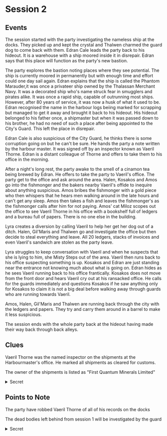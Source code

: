 # Session 2

## Events

The session started with the party investigating the nameless ship at the docks. They picked up and kept the crystal and Thalwen charmed the guard dog to come back with them. Edran Cale leads the party back to his hideout. It is a warehouse with a ship moored inside it in disrepair. Edran says that this place will function as the party's new bastion. 

The party explores the bastion noting places where they see potential. The ship is currently moored in permanently but with enough time and effort could one day sail again. Edran explains that the ship is called the Phantom Marauder,it was once a privateer ship owned by the Thalassan Merchant Navy. It was a decorated ship who's name struck fear in smugglers and pirates alike. It was once a rapid ship, capable of outrunning most ships. However, after 80 years of service, it was now a husk of what it used to be. Edran recognised the name in the harbour logs beiing marked for scrapping but managed to get it away and brought it back to his hideout. His hideout belonged to his father once, a shipmaster but when it was passed down to his brother, he had no need of such a place after being appointed to the City's Guard. This left the place in disrepair.

Edran Cale is also suspicious of the City Guard, he thinks there is some corruption going on but he can't be sure. He hands the party a note written by the harbour master. It was signed off by an inspector known as Vaeril Thorne. Edran is a distant colleague of Thorne and offers to take them to his office in the morning. 

After a night's long rest, the party awake to the smell of a cinamon tea being brewed by Edran. He offers to take the party to Vaeril's office. The party get to the office and ask around the area. Halen, Kosakos and Amos go into the fishmonger and the bakers nearby Vaeril's offide to inequire about anything suspicious. Amos bribes the fishmonger with a gold piece who then whispers that he hears men walking around in the late hours and can't get any sleep. Amos then takes a fish and leaves the fishmonger's as the fishmonger calls after him for not paying. Amos' cat Miloz scopes out the office to see Vaeril Thorne in his office with a bookshelf full of ledgers and a bureau full of papers. There is no one else in the building. 

Lyra creates a diversion by calling Vaeril to help her get her dog out of a ditch. Halen, Gil'Maris and Thalwen go and investigate the office but then decide to steal everything and leave. All 20 ledgers, stacks of invoices and even Vaeril's sandwich are stolen as the party leave.

Lyra struggles to keep conversation with Vaeril and when he suspects that she is lying to him, she Misty Steps out of the area. Vaeril then runs back to his office suspecting something is up. Kosakos and Edran are just standing near the entrance not knowing much about what is going on. Edran hides as he sees Vaeril running back to his office frantically. Kosakos does not move from the front door and hears Vaeril cry out at his ransacked office. He calls for the guards immediately and questions Kosakos if he saw anything only for Kosakos to claim it is not a big deal before walking away through guards who are running towards Vaeril.

Amos, Halen, Gil'Maris and Thalwen are running back through the city with the ledgers and papers. They try and carry them around in a barrel to make it less suspicious. 

The session ends with the whole party back at the hideout having made their way back through back alleys.

## Clues

Vaeril Thorne was the named inspector on the shipments at the Harbourmaster's office. He marked all shipments as cleared for customs.

The owner of the shipments is listed as "First Quantum Minerals Limited" 

<details data-secret="true"><summary>Secret</summary>

First Quantum Minerals Limited is a shell company operated by the Sildore Exchange. They own the mines in the Badlands where the crystals are mined. Ash & Ledger are also now involved thanks to Halen assassinating the Grand Chancellor of the Sildore Exchange. 

Several of the invoices will show money being paid to Vaeril from an unknown bank account listed as SX-47. This will refer to the Sildore Exchange who are paying him off Vaeril to turn a blind eye to the shipments.\

</details>



## Points to Note

The party have robbed Vaeril Thorne of all of his records on the docks

The dead bodies left behind from session 1 will be investigated by the guard

<details data-secret="true"><summary>Secret</summary>

Several members of the public would have seen Thalwen, Amos and Gil'Maris carrying stacks of ledgers away from Thorne's office.

Serpent & Ember were being used by the Sildore Exchange to move the crystals out of Porta Fortuna. Ash & Ledger supplied some of the workforce for the mines using the predatory contracts to force people to repay their loans with labour.

Lyra and Kosakos were both described to the guards by Vaeril as they were the only people he saw in the area. Kosakos, Halen and Amos were described by the baker and the fishmonger to the guards investigating the incident.

Vaeril himself is still just harbour master. He has just felt the financial pressures and caved to the bribes offered by the Sildore Exchange.

Guards will now be looking out for the party as they are suspects in the office ransacking. Also this news will spread to Serpent & Ember who will suspect them of being involved in 

</details>